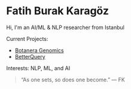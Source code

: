 # Fatih Burak Karagöz

Hi, I'm an AI/ML & NLP researcher from Istanbul

Current Projects:
- [Botanera Genomics](https://karagoz.io)
- [BetterQuery](https://betterquery.ai)

Interests: NLP, ML, and AI

> “As one sets, so does one become.” — FK
